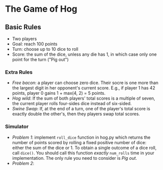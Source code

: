 The Game of Hog
===============

## Basic Rules

* Two players
* Goal: reach 100 points
* Turn: choose up to 10 dice to roll
* Score: the sum of the dice, unless any die has 1, in which case only one point for the turn ("Pig out")

### Extra Rules

* *Free bacon*: a player can choose zero dice. Their socre is one more than the largest digit in her opponent's current score. E.g., if player 1 has 42 points, player 0 gains 1 + max(4, 2) = 5 points.
* *Hog wild*: If the sum of both players' total scores is a multiple of seven, the current player rolls four-sides dice instead of six-sided.
* *Swine Swap*: If, at the end of a turn, one of the player's total score is exactly double the other's, then they players swap total scores.

### Simulator

* *Problem 1*: implement `roll_dice` function in hog.py which returns the number of points scored by rolling a fixed positive number of dice: either the sum of the dice or 1. To obtain a single outcome of a dice roll, call `dice()`. You should call this function _exactly_ `num_rolls` time in your implementation. The only rule you need to consider is _Pig out_.
* *Problem 2*:
